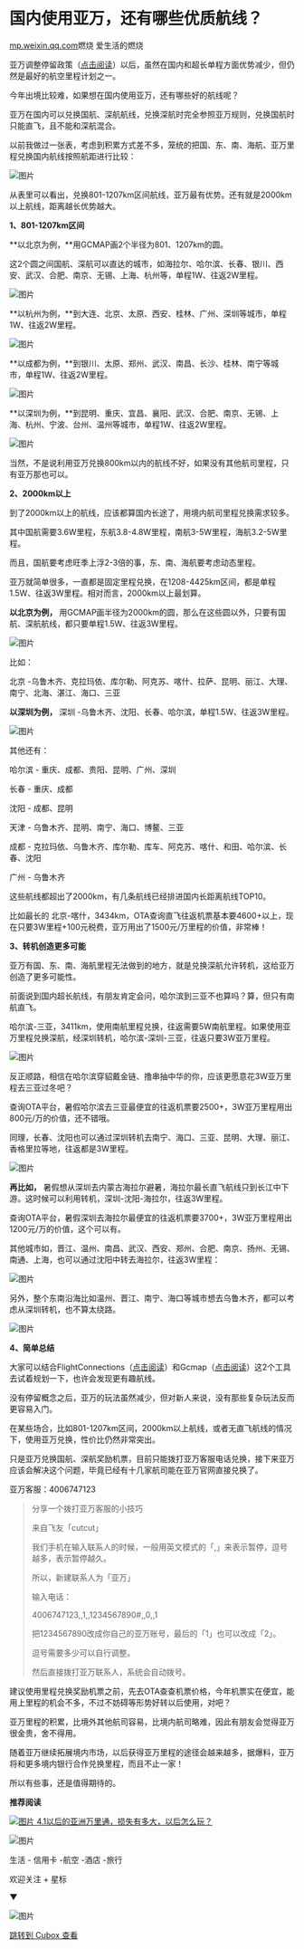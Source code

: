 国内使用亚万，还有哪些优质航线？
================

[mp.weixin.qq.com](https://mp.weixin.qq.com/s/EnN_Rw8tXsS91a3LQu7cqw)燃烧 爱生活的燃烧

亚万调整停留政策（[点击阅读](http://mp.weixin.qq.com/s?__biz=MzIzMDY5NTU5Nw==&mid=2247494819&idx=1&sn=91ea62726b1dc4a1021a1f7c10c97c1b&chksm=e8addb61dfda527775e5698b3b3cf76f2a15ba4da68253d60b7eef6d5361e593ed701d65f5f8&scene=21#wechat_redirect)）以后，虽然在国内和超长单程方面优势减少，但仍然是最好的航空里程计划之一。

今年出境比较难，如果想在国内使用亚万，还有哪些好的航线呢？

亚万在国内可以兑换国航、深航航线，兑换深航时完全参照亚万规则，兑换国航时只能直飞，且不能和深航混合。

以前我做过一张表，考虑到积累方式差不多，笼统的把国、东、南、海航、亚万里程兑换国内航线按照航距进行比较：  

![图片](https://image.cubox.pro/article/2021080311365229910/55873.jpg)

从表里可以看出，兑换801-1207km区间航线，亚万最有优势。还有就是2000km以上航线，距离越长优势越大。

**1、801-1207km区间**

**以北京为例，**用GCMAP画2个半径为801、1207km的圆。

这2个圆之间国航、深航可以直达的城市，如海拉尔、哈尔滨、长春、银川、西安、武汉、合肥、南京、无锡、上海、杭州等，单程1W、往返2W里程。  

![图片](https://image.cubox.pro/article/2022122110062748295/75849.jpg?imageMogr2/quality/90/ignore-error/1)

**以杭州为例，**到大连、北京、太原、西安、桂林、广州、深圳等城市，单程1W、往返2W里程。

![图片](https://image.cubox.pro/article/2022122110062771863/59596.jpg?imageMogr2/quality/90/ignore-error/1)

**以成都为例，**到银川、太原、郑州、武汉、南昌、长沙、桂林、南宁等城市，单程1W、往返2W里程。

![图片](https://image.cubox.pro/article/2022122110062756813/91272.jpg?imageMogr2/quality/90/ignore-error/1)

**以深圳为例，**到昆明、重庆、宜昌、襄阳、武汉、合肥、南京、无锡、上海、杭州、宁波、台州、温州等城市，单程1W、往返2W里程。

![图片](https://image.cubox.pro/article/2022122110062778765/23684.jpg?imageMogr2/quality/90/ignore-error/1)

当然，不是说利用亚万兑换800km以内的航线不好，如果没有其他航司里程，只有亚万那也可以。

**2、2000km以上**

到了2000km以上的航线，应该都算国内长途了，用境内航司里程兑换需求较多。

其中国航需要3.6W里程，东航3.8-4.8W里程，南航3-5W里程，海航3.2-5W里程。

而且，国航要考虑旺季上浮2-3倍的事，东、南、海航要考虑动态里程。

亚万就简单很多，一直都是固定里程兑换，在1208-4425km区间，都是单程1.5W、往返3W里程。相对而言，2000km以上最划算。

**以北京为例，** 用GCMAP画半径为2000km的圆，那么在这些圆以外，只要有国航、深航航线，都只要单程1.5W、往返3W里程。

![图片](https://image.cubox.pro/article/2022122110062766499/51082.jpg?imageMogr2/quality/90/ignore-error/1)

比如：  

北京 -乌鲁木齐、克拉玛依、库尔勒、阿克苏、喀什、拉萨、昆明、丽江、大理、南宁、北海、湛江、海口、三亚

**以深圳为例，** 深圳 -乌鲁木齐、沈阳、长春、哈尔滨，单程1.5W、往返3W里程。

![图片](https://image.cubox.pro/article/2022122110062748382/74896.jpg?imageMogr2/quality/90/ignore-error/1)

其他还有：

哈尔滨 - 重庆、成都、贵阳、昆明、广州、深圳

长春 - 重庆、成都

沈阳 - 成都、昆明

天津 - 乌鲁木齐、昆明、南宁、海口、博鳌、三亚

成都 - 克拉玛依、乌鲁木齐、库尔勒、库车、阿克苏、喀什、和田、哈尔滨、长春、沈阳

广州 - 乌鲁木齐

这些航线都超出了2000km，有几条航线已经排进国内长距离航线TOP10。

比如最长的 北京-喀什，3434km，OTA查询直飞往返机票基本要4600+以上，现在只要3W里程+100元税费，亚万用出了1500元/万里程的价值，非常棒！

**3、转机创造更多可能**

亚万有国、东、南、海航里程无法做到的地方，就是兑换深航允许转机，这给亚万创造了更多可能性。

前面说到国内超长航线，有朋友肯定会问，哈尔滨到三亚不也算吗？算，但只有南航直飞。

哈尔滨-三亚，3411km，使用南航里程兑换，往返需要5W南航里程。如果使用亚万里程兑换深航，经深圳转机，哈尔滨-深圳-三亚，往返只要3W亚万里程。

![图片](https://image.cubox.pro/article/2022122110062711086/68601.jpg?imageMogr2/quality/90/ignore-error/1)

反正顺路，相信在哈尔滨穿貂戴金链、撸串抽中华的你，应该更愿意花3W亚万里程去三亚过冬吧？

查询OTA平台，暑假哈尔滨去三亚最便宜的往返机票要2500+，3W亚万里程用出800元/万的价值，还不错哦。

同理，长春、沈阳也可以通过深圳转机去南宁、海口、三亚、昆明、大理、丽江、香格里拉等地，往返都是3W里程。

![图片](https://image.cubox.pro/article/2022122110062748695/76854.jpg?imageMogr2/quality/90/ignore-error/1)

**再比如，** 暑假想从深圳去内蒙古海拉尔避暑，海拉尔最长直飞航线只到长江中下游。这时候可以利用转机，深圳-沈阳-海拉尔，往返3W里程。

查询OTA平台，暑假深圳去海拉尔最便宜的往返机票要3700+，3W亚万里程用出1200元/万的价值，这个可以有。

其他城市如，晋江、温州、南昌、武汉、西安、郑州、合肥、南京、扬州、无锡、南通、上海，也可以通过沈阳中转去海拉尔，往返3W里程：

![图片](https://image.cubox.pro/article/2022122110062750640/63288.jpg?imageMogr2/quality/90/ignore-error/1)

另外，整个东南沿海比如温州、晋江、南宁、海口等城市想去乌鲁木齐，都可以考虑从深圳转机，也不算太绕路。  

![图片](https://image.cubox.pro/article/2022122110062717615/68454.jpg?imageMogr2/quality/90/ignore-error/1)

**4、简单总结**

大家可以结合FlightConnections（[点击阅读](http://mp.weixin.qq.com/s?__biz=MzIzMDY5NTU5Nw==&mid=2247495546&idx=1&sn=aa124cfbc7ad3bfbdd7ef65667bf36d3&chksm=e8add8b8dfda51aefa026731e3500ad23f6a30c70bb9047955e627d4eb1ebbd5834f54a8030a&scene=21#wechat_redirect)）和Gcmap（[点击阅读](http://mp.weixin.qq.com/s?__biz=MzIzMDY5NTU5Nw==&mid=2247484360&idx=1&sn=ed913086714c981207c3fb467d23e8c6&chksm=e8ae340adfd9bd1ce5dd3c36e8a8a3b3e3a1180b0d69af16b7eeca3b92c83e2618c11b34aed4&scene=21#wechat_redirect)）这2个工具去试着规划一下，也许会发现更有趣航线。

没有停留概念之后，亚万的玩法虽然减少，但对新人来说，没有那些复杂玩法反而更容易入门。

在某些场合，比如801-1207km区间，2000km以上航线，或者无直飞航线的情况下，使用亚万兑换，性价比仍然非常突出。

只是亚万兑换国航、深航奖励机票，目前只能拨打亚万客服电话兑换，接下来亚万应该会解决这个问题，毕竟已经有十几家航司能在亚万官网直接兑换了。

亚万客服：4006747123
>
> 分享一个拨打亚万客服的小技巧
>
> 来自飞友「cutcut」
>
> 我们手机在输入联系人的时候，一般用英文模式的「,」来表示暂停，逗号越多，表示暂停越久。
>
> 所以，新建联系人为「亚万」
>
> 输入电话：
>
> 4006747123,,1,,1234567890#,,0,,1
>
> 把1234567890改成你自己的亚万账号，最后的「1」也可以改成「2」。
>
> 逗号需要多少可以自行调整。
>
> 然后直接拨打亚万联系人，系统会自动拨号。
>
建议使用里程兑换奖励机票之前，先去OTA查查机票价格，今年机票实在便宜，能用上里程的机会不多，不过不妨碍等形势好转以后使用，对吧？

亚万里程的积累，比境外其他航司容易，比境内航司略难，因此有朋友会觉得亚万很金贵，舍不得用。

随着亚万继续拓展境内市场，以后获得亚万里程的途径会越来越多，据爆料，亚万将和更多境内银行合作兑换里程，而且不止一家！

所以有些事，还是值得期待的。

**推荐阅读**

[![图片](https://image.cubox.pro/article/2022122110062759790/79760.jpg?imageMogr2/quality/90/ignore-error/1)
4.1以后的亚洲万里通，损失有多大，以后怎么玩？](http://mp.weixin.qq.com/s?__biz=MzIzMDY5NTU5Nw==&mid=2247494819&idx=1&sn=91ea62726b1dc4a1021a1f7c10c97c1b&chksm=e8addb61dfda527775e5698b3b3cf76f2a15ba4da68253d60b7eef6d5361e593ed701d65f5f8&scene=21#wechat_redirect)

![图片](https://image.cubox.pro/article/2022122110062735271/26289.jpg?imageMogr2/quality/90/ignore-error/1)

生活 - 信用卡 -航空 -酒店 -旅行

欢迎关注 + 星标

▼

![图片](https://image.cubox.pro/article/2021080311365235070/30423.jpg)

[跳转到 Cubox 查看](https://cubox.pro/my/card?id=6992520367898101335)
